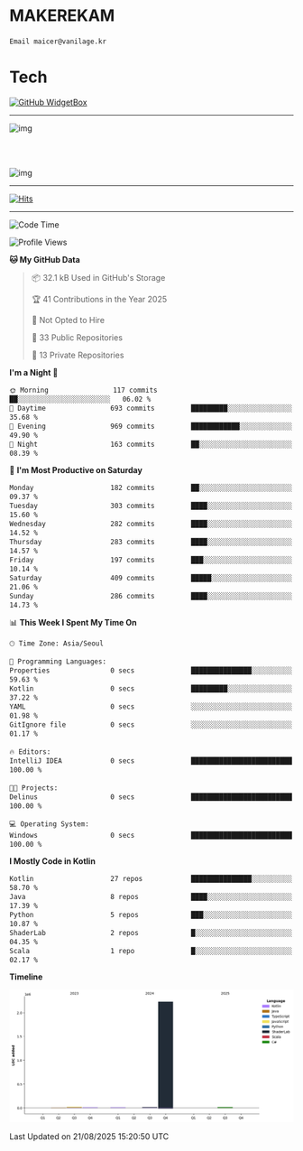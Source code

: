 # MAKEREKAM

`Email maicer@vanilage.kr`

# Tech

[![GitHub WidgetBox](https://github-widgetbox.vercel.app/api/skills?languages=python,js,ts,c,cpp,cs,java,kotlin,bash,md,html,css,xml,yaml,swift,powershell,json,R,SQL,php&tools=git,npm,gradle,nodejs,vercel,nginx&includeNames=true&theme=darkmode)](https://github.com/Jurredr/github-widgetbox)

---

![img](https://github-readme-stats.vercel.app/api/top-langs/?username=MAKEREKAM&layout=compact&theme=gruvbox)

<br>
<br>

![img](https://github-readme-stats.vercel.app/api/?username=MAKEREKAM&layout=compact&theme=gruvbox)

---

[![Hits](https://hits.seeyoufarm.com/api/count/incr/badge.svg?url=https%3A%2F%2Fgithub.com%2FMAKEREKAM&count_bg=%234A49D1&title_bg=%23555555&icon=&icon_color=%23E7E7E7&title=방문&edge_flat=false)](https://hits.seeyoufarm.com)

---

<!--START_SECTION:waka-->
![Code Time](http://img.shields.io/badge/Code%20Time-336%20hrs%2013%20mins-blue)

![Profile Views](http://img.shields.io/badge/Profile%20Views-0-blue)

**🐱 My GitHub Data** 

> 📦 32.1 kB Used in GitHub's Storage 
 > 
> 🏆 41 Contributions in the Year 2025
 > 
> 🚫 Not Opted to Hire
 > 
> 📜 33 Public Repositories 
 > 
> 🔑 13 Private Repositories 
 > 
**I'm a Night 🦉** 

```text
🌞 Morning                117 commits         ██░░░░░░░░░░░░░░░░░░░░░░░   06.02 % 
🌆 Daytime                693 commits         █████████░░░░░░░░░░░░░░░░   35.68 % 
🌃 Evening                969 commits         ████████████░░░░░░░░░░░░░   49.90 % 
🌙 Night                  163 commits         ██░░░░░░░░░░░░░░░░░░░░░░░   08.39 % 
```
📅 **I'm Most Productive on Saturday** 

```text
Monday                   182 commits         ██░░░░░░░░░░░░░░░░░░░░░░░   09.37 % 
Tuesday                  303 commits         ████░░░░░░░░░░░░░░░░░░░░░   15.60 % 
Wednesday                282 commits         ████░░░░░░░░░░░░░░░░░░░░░   14.52 % 
Thursday                 283 commits         ████░░░░░░░░░░░░░░░░░░░░░   14.57 % 
Friday                   197 commits         ███░░░░░░░░░░░░░░░░░░░░░░   10.14 % 
Saturday                 409 commits         █████░░░░░░░░░░░░░░░░░░░░   21.06 % 
Sunday                   286 commits         ████░░░░░░░░░░░░░░░░░░░░░   14.73 % 
```


📊 **This Week I Spent My Time On** 

```text
🕑︎ Time Zone: Asia/Seoul

💬 Programming Languages: 
Properties               0 secs              ███████████████░░░░░░░░░░   59.63 % 
Kotlin                   0 secs              █████████░░░░░░░░░░░░░░░░   37.22 % 
YAML                     0 secs              ░░░░░░░░░░░░░░░░░░░░░░░░░   01.98 % 
GitIgnore file           0 secs              ░░░░░░░░░░░░░░░░░░░░░░░░░   01.17 % 

🔥 Editors: 
IntelliJ IDEA            0 secs              █████████████████████████   100.00 % 

🐱‍💻 Projects: 
Delinus                  0 secs              █████████████████████████   100.00 % 

💻 Operating System: 
Windows                  0 secs              █████████████████████████   100.00 % 
```

**I Mostly Code in Kotlin** 

```text
Kotlin                   27 repos            ███████████████░░░░░░░░░░   58.70 % 
Java                     8 repos             ████░░░░░░░░░░░░░░░░░░░░░   17.39 % 
Python                   5 repos             ███░░░░░░░░░░░░░░░░░░░░░░   10.87 % 
ShaderLab                2 repos             █░░░░░░░░░░░░░░░░░░░░░░░░   04.35 % 
Scala                    1 repo              █░░░░░░░░░░░░░░░░░░░░░░░░   02.17 % 
```



**Timeline**

![Lines of Code chart](https://raw.githubusercontent.com/MAKEREKAM/MAKEREKAM/main/assets/bar_graph.png)


 Last Updated on 21/08/2025 15:20:50 UTC
<!--END_SECTION:waka-->
